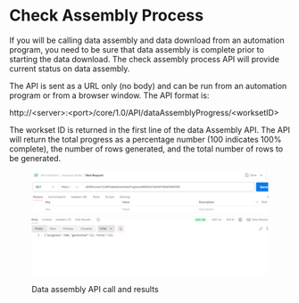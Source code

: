 # Check Assembly Process

If you will be calling data assembly and data download from an automation program, you need to be sure that data assembly is complete prior to starting the data download.  The check assembly process API will provide current status on data assembly.

&#x20;

The API is sent as a URL only (no body) and can be run from an automation program or from a browser window.  The API format is:

&#x20;

http://\<server>:\<port>/core/1.0/API/dataAssemblyProgress/\<worksetID>

&#x20;The workset ID is returned in the first line of the data Assembly API.  The API will return the total progress as a percentage number (100 indicates 100% complete), the number of rows generated, and the total number of rows to be generated.&#x20;

&#x20;

<figure><img src="../../../../../.gitbook/assets/image (13) (1) (1) (1).png" alt=""><figcaption><p>Data assembly API call and results</p></figcaption></figure>
